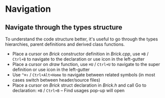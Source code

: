# Navigation

## Navigate through the types structure
To understand the code structure better, it's useful to go through the types hierarchies, parent definitions and derived class functions.

* Place a cursor on _Brick_ constructor definition in _Brick.cpp_, use `⌘B` / `Ctrl+B` to navigate to the declaration or use icon in the left-gutter
* Place a cursor on _draw_ function, use `⌘U` / `Ctrl+U` to navigate to the super definition or use icon in the left-gutter
* Use `^⌘↑` / `Ctrl+Alt+Home` to navigate between related symbols (in most cases switch between header/source files)
* Place a cursor on _Brick_ struct declaration in _Brick.h_ and call Go to declaration: `⌘B` / `Ctrl+B` – Find usages pop-up will open
